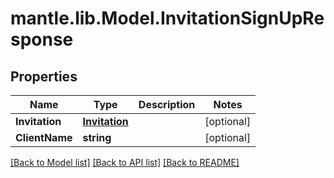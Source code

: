 # mantle.lib.Model.InvitationSignUpResponse
## Properties

Name | Type | Description | Notes
------------ | ------------- | ------------- | -------------
**Invitation** | [**Invitation**](Invitation.md) |  | [optional] 
**ClientName** | **string** |  | [optional] 

[[Back to Model list]](../README.md#documentation-for-models) [[Back to API list]](../README.md#documentation-for-api-endpoints) [[Back to README]](../README.md)

